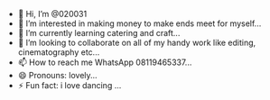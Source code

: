 - 👋 Hi, I’m @020031
- 👀 I’m interested in making money to make ends meet for myself...
- 🌱 I’m currently learning catering and craft...
- 💞️ I’m looking to collaborate on all of my handy work like editing, cinematography etc...
- 📫 How to reach me WhatsApp 08119465337...
- 😄 Pronouns: lovely...
- ⚡ Fun fact: i love dancing ...

<!---
020031/020031 is a ✨ special ✨ repository because its `README.md` (this file) appears on your GitHub profile.
You can click the Preview link to take a look at your changes.
--->
